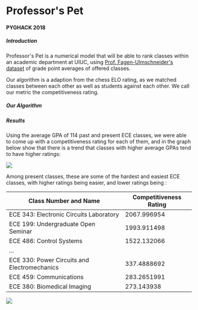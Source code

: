 # Professor's Pet
#### PYGHACK 2018

##### Introduction
Professor's Pet is a numerical model that will be able to rank classes within an academic department at UIUC, using [Prof. Fagen-Ulmschneider's dataset](https://github.com/wadefagen/datasets/tree/master/gpa) of grade point averages of offered classes.

Our algorithm is a adaption from the chess ELO rating, as we matched classes between each other as well as students against each other. We call our metric the competitiveness rating.

##### Our Algorithm


##### Results


Using the average GPA of 114 past and present ECE classes, we were able to come up with a competitiveness rating for each of them, and in the graph below show that there is a trend that classes with higher average GPAs tend to have higher ratings:

![](https://i.postimg.cc/tTbLMqxR/Class_Competitiveness_vs_Average_GPA-1.png)

Among present classes, these are some of the hardest and easiest ECE classes, with higher ratings being easier, and lower ratings being :

| Class Number and Name                        | Competitiveness Rating |
|----------------------------------------------|--------------------|
| ECE 343: Electronic Circuits Laboratory      | 2067.996954        |
| ECE 199: Undergraduate Open Seminar          | 1993.911498        |
| ECE 486: Control Systems                     | 1522.132066        |
| ...                                          |                    |
| ECE 330: Power Circuits and Electromechanics | 337.4888692        |
| ECE 459: Communications                      | 283.2651991        |
| ECE 380: Biomedical Imaging                  | 273.143938         |



![](https://i.postimg.cc/52qGFcrZ/Student_Competitiveness-1.png)
